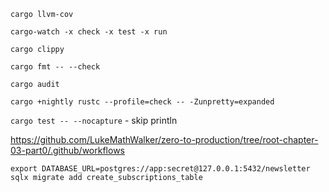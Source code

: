 `cargo llvm-cov`

`cargo-watch -x check -x test -x run`

`cargo clippy`

`cargo fmt -- --check`

`cargo audit`

`cargo +nightly rustc --profile=check -- -Zunpretty=expanded`

`cargo test -- --nocapture` - skip println

https://github.com/LukeMathWalker/zero-to-production/tree/root-chapter-03-part0/.github/workflows


```
export DATABASE_URL=postgres://app:secret@127.0.0.1:5432/newsletter
sqlx migrate add create_subscriptions_table
```